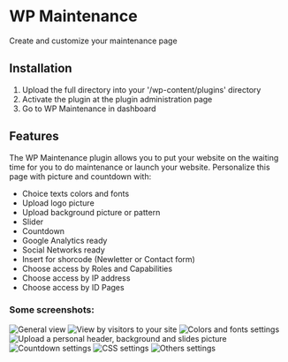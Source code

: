 # WP Maintenance
Create and customize your maintenance page

## Installation
1. Upload the full directory into your '/wp-content/plugins' directory
2. Activate the plugin at the plugin administration page
3. Go to WP Maintenance in dashboard

## Features

The WP Maintenance plugin allows you to put your website on the waiting time for you to do maintenance or launch your website. Personalize this page with picture and countdown with:

- Choice texts colors and fonts
- Upload logo picture
- Upload background picture or pattern
- Slider
- Countdown
- Google Analytics ready
- Social Networks ready
- Insert for shorcode (Newletter or Contact form)
- Choose access by Roles and Capabilities
- Choose access by IP address
- Choose access by ID Pages

### Some screenshots:

![General view](https://restezconnectes.fr/plugins/images/wp-maintenance/screenshot-1.jpg)
![View by visitors to your site](https://restezconnectes.fr/plugins/images/wp-maintenance/screenshot-2.jpg)
![Colors and fonts settings](https://restezconnectes.fr/plugins/images/wp-maintenance/screenshot-3.jpg)
![Upload a personal header, background and slides picture](https://restezconnectes.fr/plugins/images/wp-maintenance/screenshot-4.jpg)
![Countdown settings](https://restezconnectes.fr/plugins/images/wp-maintenance/screenshot-5.jpg)
![CSS settings](https://restezconnectes.fr/plugins/images/wp-maintenance/screenshot-6.jpg)
![Others settings](https://restezconnectes.fr/plugins/images/wp-maintenance/screenshot-7.jpg)
